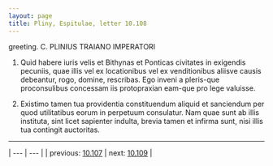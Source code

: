 ```yaml
---
layout: page
title: Pliny, Espitulae, letter 10.108
---
```


greeting. C. PLINIUS TRAIANO IMPERATORI



1. Quid habere iuris velis et Bithynas et Ponticas civitates in exigendis pecuniis, quae illis vel ex locationibus vel ex venditionibus aliisve causis debeantur, rogo, domine, rescribas. Ego inveni a pleris-que proconsulibus concessam iis protopraxian eam-que pro lege valuisse.



2. Existimo tamen tua providentia constituendum aliquid et sanciendum per quod utilitatibus eorum in perpetuum consulatur. Nam quae sunt ab illis instituta, sint licet sapienter indulta, brevia tamen et infirma sunt, nisi illis tua contingit auctoritas.



---

| --- | --- |
| previous: [10.107](../10.107/) | next: [10.109](../10.109/) |